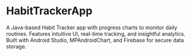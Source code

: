 # HabitTrackerApp
A Java-based Habit Tracker app with progress charts to monitor daily routines. Features intuitive UI, real-time tracking, and insightful analytics. Built with Android Studio, MPAndroidChart, and Firebase for secure data storage.
